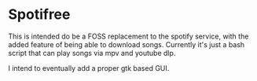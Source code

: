 # Spotifree
This is intended do be a FOSS replacement to the spotify service, with the added feature of being able to download songs. Currently it's just a bash script that can play songs via mpv and youtube dlp. 

I intend to eventually add a proper gtk based GUI. 
